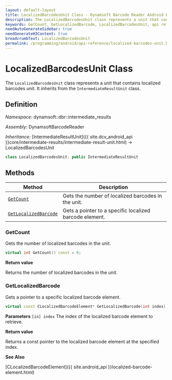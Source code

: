 ```yaml
---
layout: default-layout
title: LocalizedBarcodesUnit Class - Dynamsoft Barcode Reader Android Edition
description: The LocalizedBarcodesUnit class represents a unit that contains localized barcodes unit. It inherits from the IntermediateResultUnit class.
keywords: GetCount, GetLocalizedBarcode, LocalizedBarcodesUnit, api reference
needAutoGenerateSidebar: true
needGenerateH3Content: true
breadcrumbText: LocalizedBarcodesUnit
permalink: /programming/android/api-reference/localized-barcodes-unit.html
---
```


# LocalizedBarcodesUnit Class

The `LocalizedBarcodesUnit` class represents a unit that contains localized barcodes unit. It inherits from the `IntermediateResultUnit` class.

## Definition

*Namespace:* dynamsoft::dbr::intermediate_results

*Assembly:* DynamsoftBarcodeReader

*Inheritance:* [IntermediateResultUnit]({{ site.dcv_android_api }}core/intermediate-results/intermediate-result-unit.html) -> LocalizedBarcodesUnit

```cpp
class LocalizedBarcodesUnit: public IntermediateResultUnit
```

## Methods

| Method                            | Description |
|-----------------------------------|-------------|
| [`GetCount`](#getcount)           | Gets the number of localized barcodes in the unit.|
| [`GetLocalizedBarcode`](#getlocalizedbarcode)           | Gets a pointer to a specific localized barcode element.|

### GetCount

Gets the number of localized barcodes in the unit.

```cpp
virtual int GetCount() const = 0;
```

**Return value**

Returns the number of localized barcodes in the unit.


### GetLocalizedBarcode

Gets a pointer to a specific localized barcode element.

```cpp
virtual const CLocalizedBarcodeElement* GetLocalizedBarcode(int index) const = 0;
```

**Parameters**
`[in] index` The index of the localized barcode element to retrieve.

**Return value**

Returns a const pointer to the localized barcode element at the specified index.

**See Also**

[CLocalizedBarcodeElement]({{ site.android_api }}localized-barcode-element.html)
